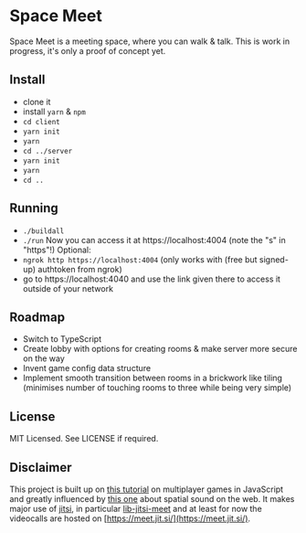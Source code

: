 Space Meet
=============================

Space Meet is a meeting space, where you can walk & talk.
This is work in progress, it's only a proof of concept yet.

## Install
* clone it
* install `yarn` & `npm`
* `cd client`
* `yarn init`
* `yarn`
* `cd ../server`
* `yarn init`
* `yarn`
* `cd ..`

## Running
* `./buildall`
* `./run`
Now you can access it at https://localhost:4004 (note the "s" in "https"!)
Optional:
* `ngrok http https://localhost:4004` (only works with (free but signed-up) authtoken from ngrok)
* go to https://localhost:4040 and use the link given there to access it outside of your network

## Roadmap

* Switch to TypeScript
* Create lobby with options for creating rooms & make server more secure on the way
* Invent game config data structure
* Implement smooth transition between rooms in a brickwork like tiling (minimises number of touching rooms to three while being very simple)

## License

MIT Licensed.
See LICENSE if required.

## Disclaimer

This project is built up on [this tutorial](http://buildnewgames.com/real-time-multiplayer/) on multiplayer games in JavaScript and greatly influenced by [this one](https://developer.mozilla.org/en-US/docs/Web/API/Web_Audio_API/Web_audio_spatialization_basics) about spatial sound on the web.
It makes major use of [jitsi](https://jitsi.org), in particular [lib-jitsi-meet](https://github.com/jitsi/lib-jitsi-meet) and at least for now the videocalls are hosted on [https://meet.jit.si/](https://meet.jit.si/).
